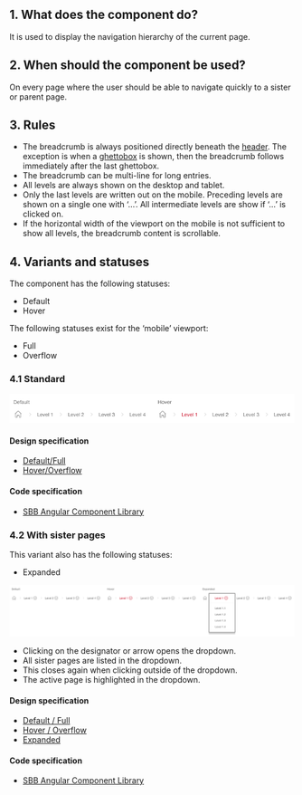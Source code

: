 ## 1. What does the component do?
It is used to display the navigation hierarchy of the current page.

## 2. When should the component be used? 
On every page where the user should be able to navigate quickly to a sister or parent page.

## 3. Rules
* The breadcrumb is always positioned directly beneath the [header](https://digital.sbb.ch/en/websites/modules/header). The exception is when a [ghettobox](https://digital.sbb.ch/en/websites/components/ghettobox) is shown, then the breadcrumb follows immediately after the last ghettobox.
* The breadcrumb can be multi-line for long entries.
* All levels are always shown on the desktop and tablet.
* Only the last levels are written out on the mobile. Preceding levels are shown on a single one with ‘…’. All intermediate levels are show if ‘…’ is clicked on.
* If the horizontal width of the viewport on the mobile is not sufficient to show all levels, the breadcrumb content is scrollable.

## 4. Variants and statuses 
The component has the following statuses:
* Default
* Hover

The following statuses exist for the ‘mobile’ viewport:
* Full
* Overflow

### 4.1 Standard
![Image of the breadcrumb component in the standard variant](https://raw.githubusercontent.com/sbb-design-systems/design-system-website-documentation/master/documentation/components/breadcrumb/images/breadcrumb_default.png 'class: image')

#### Design specification
* [Default/Full](https://www.sketch.com/s/80f12b3b-58e5-4b4c-98cd-c553bae18db0/a/PZoPvQ#Inspector)
* [Hover/Overflow](https://www.sketch.com/s/80f12b3b-58e5-4b4c-98cd-c553bae18db0/a/gLZlYz#Inspector)

#### Code specification
* [SBB Angular Component Library](https://angular.app.sbb.ch/angular/components/breadcrumb?variant=standard)

### 4.2 With sister pages
This variant also has the following statuses:
* Expanded

![Image of the breadcrumb component with sister pages](https://raw.githubusercontent.com/sbb-design-systems/design-system-website-documentation/master/documentation/components/breadcrumb/images/breadcrumb_sibling.png 'class: image')
* Clicking on the designator or arrow opens the dropdown.
* All sister pages are listed in the dropdown.
* This closes again when clicking outside of the dropdown.
* The active page is highlighted in the dropdown.

#### Design specification
* [Default / Full](https://www.sketch.com/s/80f12b3b-58e5-4b4c-98cd-c553bae18db0/a/8Dp4o7#Inspector)
* [Hover / Overflow](https://www.sketch.com/s/80f12b3b-58e5-4b4c-98cd-c553bae18db0/a/2vejDM#Inspector)
* [Expanded](https://www.sketch.com/s/80f12b3b-58e5-4b4c-98cd-c553bae18db0/a/MjM7zw#Inspector)

#### Code specification
* [SBB Angular Component Library](https://angular.app.sbb.ch/angular/components/breadcrumb?variant=standard)